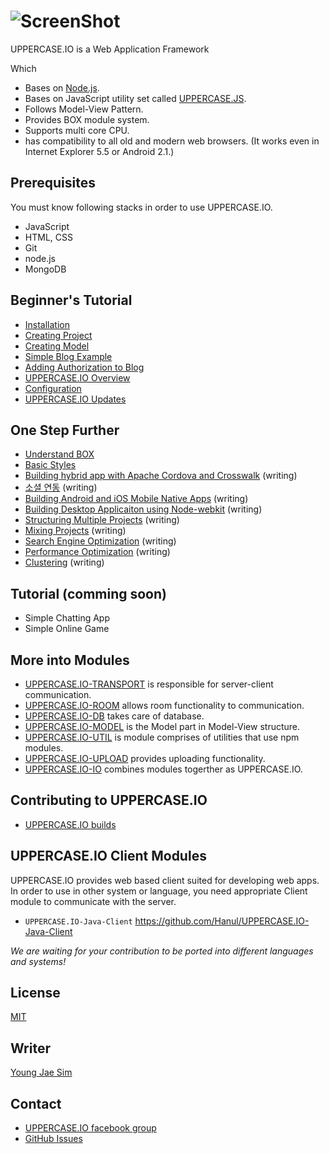 # ![ScreenShot](https://raw.githubusercontent.com/Hanul/UPPERCASE.IO/master/LOGO.png)
UPPERCASE.IO is a Web Application Framework

Which 
* Bases on [Node.js](http://nodejs.org).
* Bases on JavaScript utility set called [UPPERCASE.JS](UPPERCASE.JS.md).
* Follows Model-View Pattern.
* Provides BOX module system.
* Supports multi core CPU.
* has compatibility to all old and modern web browsers. (It works even in Internet Explorer 5.5 or Android 2.1.)

## Prerequisites
You must know following stacks in order to use UPPERCASE.IO.
* JavaScript
* HTML, CSS
* Git
* node.js
* MongoDB

## Beginner's Tutorial
* [Installation](INSTALL.md)
* [Creating Project](CREATE_PROJECT.md)
* [Creating Model](CREATE_MODEL.md)
* [Simple Blog Example](MAKE_BLOG.md)
* [Adding Authorization to Blog](ADD_AUTH_TO_BLOG.md)
* [UPPERCASE.IO Overview](OVERVIEW.md)
* [Configuration](CONFIG.md)
* [UPPERCASE.IO Updates](UPDATE.md)

## One Step Further
* [Understand BOX](BOX.md)
* [Basic Styles](BASE_STYLE.md)
* [Building hybrid app with Apache Cordova and Crosswalk](CORDOVA.md) (writing)
* [소셜 연동](SOCIAL.md) (writing)
* [Building Android and iOS Mobile Native Apps](MOBILE_NATIVE.md) (writing)
* [Building Desktop Applicaiton using Node-webkit](NODE_WEBKIT.md) (writing)
* [Structuring Multiple Projects](MULTI_PROJECT.md) (writing)
* [Mixing Projects](MIX_PROJECT.md) (writing)
* [Search Engine Optimization](SEO.md) (writing)
* [Performance Optimization](SPEED_UP.md) (writing)
* [Clustering](CLUSTERING.md) (writing)

## Tutorial (comming soon)
* Simple Chatting App
* Simple Online Game 

## More into Modules
* [UPPERCASE.IO-TRANSPORT](UPPERCASE.IO-TRANSPORT.md) is responsible for server-client communication.
* [UPPERCASE.IO-ROOM](UPPERCASE.IO-ROOM.md) allows room functionality to communication.
* [UPPERCASE.IO-DB](UPPERCASE.IO-DB.md) takes care of database.
* [UPPERCASE.IO-MODEL](UPPERCASE.IO-MODEL.md) is the Model part in Model-View structure.
* [UPPERCASE.IO-UTIL](UPPERCASE.IO-UTIL.md) is module comprises of utilities that use npm modules.
* [UPPERCASE.IO-UPLOAD](UPPERCASE.IO-UPLOAD.md) provides uploading functionality.
* [UPPERCASE.IO-IO](UPPERCASE.IO-IO.md) combines modules togerther as UPPERCASE.IO.

## Contributing to UPPERCASE.IO
* [UPPERCASE.IO builds](BUILD.md)

## UPPERCASE.IO Client Modules
UPPERCASE.IO provides web based client suited for developing web apps. In order to use in other system or language, you need appropriate Client module to communicate with the server.

* `UPPERCASE.IO-Java-Client` https://github.com/Hanul/UPPERCASE.IO-Java-Client

*We are waiting for your contribution to be ported into different languages and systems!*

## License
[MIT](../../LICENSE)

## Writer
[Young Jae Sim](https://github.com/Hanul)

## Contact
* [UPPERCASE.IO facebook group](https://www.facebook.com/groups/uppercase/)
* [GitHub Issues](https://github.com//UPPERCASE.IO/issues)

